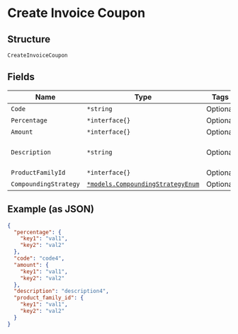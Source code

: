 
# Create Invoice Coupon

## Structure

`CreateInvoiceCoupon`

## Fields

| Name | Type | Tags | Description |
|  --- | --- | --- | --- |
| `Code` | `*string` | Optional | - |
| `Percentage` | `*interface{}` | Optional | - |
| `Amount` | `*interface{}` | Optional | - |
| `Description` | `*string` | Optional | **Constraints**: *Maximum Length*: `255` |
| `ProductFamilyId` | `*interface{}` | Optional | - |
| `CompoundingStrategy` | [`*models.CompoundingStrategyEnum`](compounding-strategy-enum.md) | Optional | - |

## Example (as JSON)

```json
{
  "percentage": {
    "key1": "val1",
    "key2": "val2"
  },
  "code": "code4",
  "amount": {
    "key1": "val1",
    "key2": "val2"
  },
  "description": "description4",
  "product_family_id": {
    "key1": "val1",
    "key2": "val2"
  }
}
```

